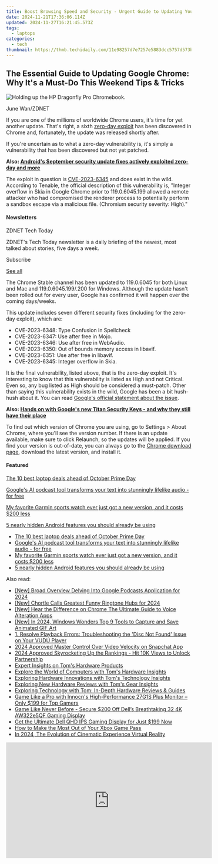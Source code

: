 ```yaml
---
title: Boost Browsing Speed and Security - Urgent Guide to Updating Your Google Chrome This Weekend
date: 2024-11-21T17:36:06.114Z
updated: 2024-11-27T16:21:45.573Z
tags:
  - laptops
categories:
  - tech
thumbnail: https://thmb.techidaily.com/11e98257d7e7257e5883dcc5757d573b33d04f0ecfefae2f5882a90863822c25.png
---
```


## The Essential Guide to Updating Google Chrome: Why It's a Must-Do This Weekend  Tips & Tricks

![Holding up the HP Dragonfly Pro Chromebook.](https://www.zdnet.com/a/img/resize/85262fc0ac1d1e7221be6e090b5542ae80d4067f/2023/03/15/aab7e0d4-e274-4e0e-8252-d6469c633d90/holding-up-the-hp-dragonfly-pro-chromebook.jpg?auto=webp&width=1280)

June Wan/ZDNET

If you are one of the millions of worldwide Chrome users, it's time for yet another update. That's right, a sixth [zero-day exploit](https://www.zdnet.com/article/hackers-are-getting-faster-at-exploiting-zero-day-flaws-thats-going-to-be-a-problem-for-everyone/) has been discovered in Chrome and, fortunately, the update was released shortly after.

If you're uncertain as to what a zero-day vulnerability is, it's simply a vulnerability that has been discovered but not yet patched.

**Also: [Android's September security update fixes actively exploited zero-day and more](https://www.zdnet.com/article/androids-september-security-update-fixes-zero-day-currently-under-attack-and-more/)**

The exploit in question is [CVE-2023-6345](https://cve.mitre.org/cgi-bin/cvename.cgi?name=CVE-2023-6345) and does exist in the wild. According to Tenable, the official description of this vulnerability is, "Integer overflow in Skia in Google Chrome prior to 119.0.6045.199 allowed a remote attacker who had compromised the renderer process to potentially perform a sandbox escape via a malicious file. (Chromium security severity: High)."

#### Newsletters

ZDNET Tech Today

ZDNET's Tech Today newsletter is a daily briefing of the newest, most talked about stories, five days a week.

 Subscribe

[See all](https://www.zdnet.com/newsletters/)

The Chrome Stable channel has been updated to 119.0.6045 for both Linux and Mac and 119.0.6045.199/.200 for Windows. Although the update hasn't been rolled out for every user, Google has confirmed it will happen over the coming days/weeks. 

This update includes seven different security fixes (including for the zero-day exploit), which are:

* CVE-2023-6348: Type Confusion in Spellcheck
* CVE-2023-6347: Use after free in Mojo.
* CVE-2023-6346: Use after free in WebAudio.
* CVE-2023-6350: Out of bounds memory access in libavif.
* CVE-2023-6351: Use after free in libavif.
* CVE-2023-6345: Integer overflow in Skia.

It is the final vulnerability, listed above, that is the zero-day exploit. It's interesting to know that this vulnerability is listed as High and not Critical. Even so, any bug listed as High should be considered a must-patch. Other than saying this vulnerability exists in the wild, Google has been a bit hush-hush about it. You can read [Google's official statement about the issue](https://chromereleases.googleblog.com/2023/11/stable-channel-update-for-desktop%5F28.html).

**Also: [Hands on with Google's new Titan Security Keys - and why they still have their place](https://www.zdnet.com/article/hands-on-with-googles-new-titan-security-keys-and-why-they-still-have-their-place/)**

To find out which version of Chrome you are using, go to Settings > About Chrome, where you'll see the version number. If there is an update available, make sure to click Relaunch, so the updates will be applied. If you find your version is out-of-date, you can always go to the [Chrome download page](https://www.google.com/chrome/), download the latest version, and install it.

#### Featured

[The 10 best laptop deals ahead of October Prime Day](https://www.zdnet.com/article/best-early-prime-day-laptop-deals-2024/ "The 10 best laptop deals ahead of October Prime Day")

[Google's AI podcast tool transforms your text into stunningly lifelike audio - for free](https://www.zdnet.com/article/googles-ai-podcast-tool-transforms-your-text-into-stunningly-lifelike-audio-for-free/ "Google's AI podcast tool transforms your text into stunningly lifelike audio - for free")

[My favorite Garmin sports watch ever just got a new version, and it costs $200 less](https://www.zdnet.com/article/my-favorite-garmin-sports-watch-ever-just-got-a-new-version-and-it-costs-200-less/ "My favorite Garmin sports watch ever just got a new version, and it costs $200 less")

[5 nearly hidden Android features you should already be using](https://www.zdnet.com/article/5-nearly-hidden-android-features-you-should-already-be-using/ "5 nearly hidden Android features you should already be using")

* [The 10 best laptop deals ahead of October Prime Day](https://www.zdnet.com/article/best-early-prime-day-laptop-deals-2024/ "The 10 best laptop deals ahead of October Prime Day")
* [Google's AI podcast tool transforms your text into stunningly lifelike audio - for free](https://www.zdnet.com/article/googles-ai-podcast-tool-transforms-your-text-into-stunningly-lifelike-audio-for-free/ "Google's AI podcast tool transforms your text into stunningly lifelike audio - for free")
* [My favorite Garmin sports watch ever just got a new version, and it costs $200 less](https://www.zdnet.com/article/my-favorite-garmin-sports-watch-ever-just-got-a-new-version-and-it-costs-200-less/ "My favorite Garmin sports watch ever just got a new version, and it costs $200 less")
* [5 nearly hidden Android features you should already be using](https://www.zdnet.com/article/5-nearly-hidden-android-features-you-should-already-be-using/ "5 nearly hidden Android features you should already be using")

<ins class="adsbygoogle"
     style="display:block"
     data-ad-format="autorelaxed"
     data-ad-client="ca-pub-7571918770474297"
     data-ad-slot="1223367746"></ins>

<ins class="adsbygoogle"
     style="display:block"
     data-ad-client="ca-pub-7571918770474297"
     data-ad-slot="8358498916"
     data-ad-format="auto"
     data-full-width-responsive="true"></ins>

<span class="atpl-alsoreadstyle">Also read:</span>
<div><ul>
<li><a href="https://fox-blue.techidaily.com/new-broad-overview-delving-into-google-podcasts-application-for-2024/"><u>[New] Broad Overview Delving Into Google Podcasts Application for 2024</u></a></li>
<li><a href="https://fox-info.techidaily.com/new-chortle-calls-greatest-funny-ringtone-hubs-for-2024/"><u>[New] Chortle Calls Greatest Funny Ringtone Hubs for 2024</u></a></li>
<li><a href="https://some-knowledge.techidaily.com/new-hear-the-difference-on-chrome-the-ultimate-guide-to-voice-alteration-apps/"><u>[New] Hear the Difference on Chrome The Ultimate Guide to Voice Alteration Apps</u></a></li>
<li><a href="https://screen-video-capture.techidaily.com/new-in-2024-windows-wonders-top-9-tools-to-capture-and-save-animated-gif-art/"><u>[New] In 2024, Windows Wonders Top 9 Tools to Capture and Save Animated GIF Art</u></a></li>
<li><a href="https://discover-great.techidaily.com/1-resolve-playback-errors-troubleshooting-the-disc-not-found-issue-on-your-vudu-player/"><u>1. Resolve Playback Errors: Troubleshooting the 'Disc Not Found' Issue on Your VUDU Player</u></a></li>
<li><a href="https://extra-skills.techidaily.com/2024-approved-master-control-over-video-velocity-on-snapchat-app/"><u>2024 Approved Master Control Over Video Velocity on Snapchat App</u></a></li>
<li><a href="https://youtube-lab.techidaily.com/approved-skyrocketing-up-the-rankings-hit-10k-views-to-unlock-partnership/"><u>2024 Approved Skyrocketing Up the Rankings - Hit 10K Views to Unlock Partnership</u></a></li>
<li><a href="https://hardware-reviews.techidaily.com/expert-insights-on-toms-hardware-products/"><u>Expert Insights on Tom's Hardware Products</u></a></li>
<li><a href="https://hardware-reviews.techidaily.com/explore-the-world-of-computers-with-toms-hardware-insights/"><u>Explore the World of Computers with Tom's Hardware Insights</u></a></li>
<li><a href="https://hardware-reviews.techidaily.com/exploring-hardware-innovations-with-toms-technology-insights/"><u>Exploring Hardware Innovations with Tom's Technology Insights</u></a></li>
<li><a href="https://hardware-reviews.techidaily.com/exploring-new-hardware-reviews-with-toms-gear-insights/"><u>Exploring New Hardware Reviews with Tom's Gear Insights</u></a></li>
<li><a href="https://hardware-reviews.techidaily.com/exploring-technology-with-tom-in-depth-hardware-reviews-and-guides/"><u>Exploring Technology with Tom: In-Depth Hardware Reviews & Guides</u></a></li>
<li><a href="https://hardware-reviews.techidaily.com/game-like-a-pro-with-innocns-high-performance-27g1s-plus-monitor-only-199-for-top-gamers/"><u>Game Like a Pro with Innocn's High-Performance 27G1S Plus Monitor – Only $199 for Top Gamers</u></a></li>
<li><a href="https://hardware-reviews.techidaily.com/game-like-never-before-secure-200-off-dells-breathtaking-32-4k-aw322e5qf-gaming-display/"><u>Game Like Never Before - Secure $200 Off Dell’s Breathtaking 32 4K AW322e5QF Gaming Display</u></a></li>
<li><a href="https://hardware-reviews.techidaily.com/get-the-ultimate-dell-qhd-ips-gaming-display-for-just-199-now/"><u>Get the Ultimate Dell QHD IPS Gaming Display for Just $199 Now</u></a></li>
<li><a href="https://games-able.techidaily.com/how-to-make-the-most-out-of-your-xbox-game-pass/"><u>How to Make the Most Out of Your Xbox Game Pass</u></a></li>
<li><a href="https://fox-blue.techidaily.com/in-2024-the-evolution-of-cinematic-experience-virtual-reality/"><u>In 2024, The Evolution of Cinematic Experience Virtual Reality</u></a></li>
</ul></div>

<!-- affiliate ads begin -->
<iframe width="560" height="315" src="https://www.youtube.com/embed/nmj7aVvEeAs?si=OcR7USXKGyLcn09q&autoplay=1" title="YouTube video player" frameborder="0" allow="accelerometer; autoplay; clipboard-write; encrypted-media; gyroscope; picture-in-picture; web-share" referrerpolicy="strict-origin-when-cross-origin" allowfullscreen></iframe>
<!-- affiliate ads end -->

